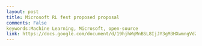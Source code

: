 ```yaml
---
layout: post
title: Microsoft RL fest proposed proposal
comments: False
keywords:Machine Learning, Microsoft, open-source
link: https://docs.google.com/document/d/19hjhWqMnBSL8IjJY3gM3HXwmngVdZ1mx8t9fCj3Qwbk/edit?usp=sharing
---
```

